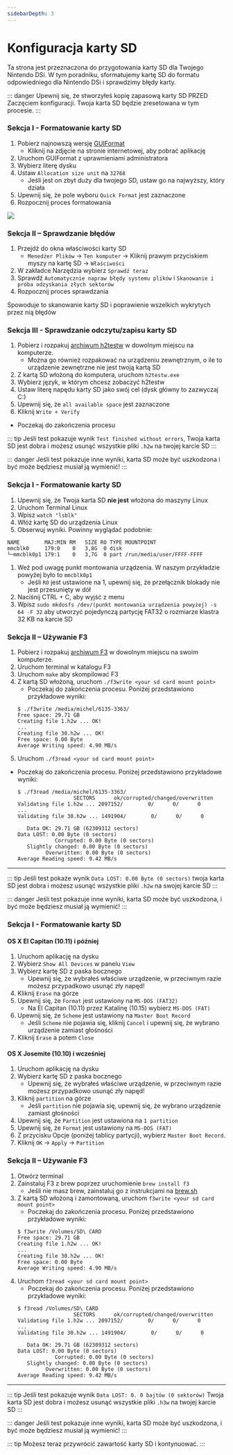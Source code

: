 ```yaml
---
sidebarDepth: 3
---
```


# Konfiguracja karty SD

Ta strona jest przeznaczona do przygotowania karty SD dla Twojego Nintendo DSi. W tym poradniku, sformatujemy kartę SD do formatu odpowiedniego dla Nintendo DSi i sprawdzimy błędy karty.

::: danger
Upewnij się, że stworzyłeś kopię zapasową karty SD PRZED Zaczęciem konfiguracji. Twoja karta SD będzie zresetowana w tym procesie.
:::

<tabs>
<tab name="Windows" os="windows">

### Sekcja I - Formatowanie karty SD

1. Pobierz najnowszą wersję [GUIFormat](http://ridgecrop.co.uk/index.htm?guiformat.htm)
   - Kliknij na zdjęcie na stronie internetowej, aby pobrać aplikację
1. Uruchom GUIFormat z uprawnieniami administratora
1. Wybierz literę dysku
1. Ustaw `Allocation size unit` na `32768`
   - Jeśli jest on zbyt duży dla twojego SD, ustaw go na najwyższy, który działa
1. Upewnij się, że pole wyboru `Quick Format` jest zaznaczone
1. Rozpocznij proces formatowania

![](https://user-images.githubusercontent.com/1000503/83831499-8f330b80-a6b5-11ea-9ab9-ec2196150751.png)

### Sekcja II – Sprawdzanie błędów
1. Przejdź do okna właściwości karty SD
   - `Menedżer Plików` -> `Ten komputer` -> Kliknij prawym przyciskiem myszy na kartę SD -> `Właściwości`
1. W zakładce Narzędzia wybierz `Sprawdź teraz`
1. Sprawdź `Automatycznie napraw błędy systemu plików` i `Skanowanie i próba odzyskania złych sektorów`
1. Rozpocznij proces sprawdzania

Spowoduje to skanowanie karty SD i poprawienie wszelkich wykrytych przez nią błędów

### Sekcja III - Sprawdzanie odczytu/zapisu karty SD

1. Pobierz i rozpakuj [archiwum h2testw](http://www.heise.de/ct/Redaktion/bo/downloads/h2testw_1.4.zip) w dowolnym miejscu na komputerze.
   - Można go również rozpakować na urządzeniu zewnętrznym, o ile to urządzenie zewnętrzne nie jest twoją kartą SD
1. Z kartą SD włożoną do komputera, uruchom `h2testw.exe`
1. Wybierz język, w którym chcesz zobaczyć h2testw
1. Ustaw literę napędu karty SD jako swój cel (dysk główny to zazwyczaj C:)
1. Upewnij się, że `all available space` jest zaznaczone
1. Kliknij `Write + Verify`
- Poczekaj do zakończenia procesu

::: tip
Jeśli test pokazuje wynik `Test finished without errors`, Twoja karta SD jest dobra i możesz usunąć wszystkie pliki `.h2w` na twojej karcie SD
:::

::: danger
Jeśli test pokazuje inne wyniki, karta SD może być uszkodzona i być może będziesz musiał ją wymienić!
:::

</tab>
<tab name="Linux" os="other">

### Sekcja I - Formatowanie karty SD
1. Upewnij się, że Twoja karta SD **nie jest** włożona do maszyny Linux
1. Uruchom Terminal Linux
1. Wpisz `watch "lsblk"`
1. Włóż kartę SD do urządzenia Linux
1. Obserwuj wyniki. Powinny wyglądać podobnie:
```
NAME        MAJ:MIN RM   SIZE RO TYPE MOUNTPOINT
mmcblk0     179:0    0   3,8G  0 disk
└─mmcblk0p1 179:1    0   3,7G  0 part /run/media/user/FFFF-FFFF
```
1. Weź pod uwagę punkt montowania urządzenia. W naszym przykładzie powyżej było to `mmcblk0p1`
   - Jeśli `RO` jest ustawione na 1, upewnij się, że przełącznik blokady nie jest przesunięty w dół
1. Naciśnij CTRL + C, aby wyjść z menu
1. Wpisz `sudo mkdosfs /dev/(punkt montowania urządzenia powyżej) -s 64 -F 32` aby utworzyć pojedynczą partycję FAT32 o rozmiarze klastra 32 KB na karcie SD

### Sekcja II – Używanie F3
1. Pobierz i rozpakuj [archiwum F3](https://github.com/AltraMayor/f3/archive/v7.2.zip) w dowolnym miejscu na swoim komputerze.
1. Uruchom terminal w katalogu F3
1. Uruchom `make` aby skompilować F3
1. Z kartą SD włożoną, uruchom `./f3write <your sd card mount point>`
   - Poczekaj do zakończenia procesu. Poniżej przedstawiono przykładowe wyniki:
   ```
   $ ./f3write /media/michel/6135-3363/
   Free space: 29.71 GB
   Creating file 1.h2w ... OK!
   ...
   Creating file 30.h2w ... OK!
   Free space: 0.00 Byte
   Average Writing speed: 4.90 MB/s
   ```
1. Uruchom `./f3read <your sd card mount point>`
- Poczekaj do zakończenia procesu. Poniżej przedstawiono przykładowe wyniki:
   ```
   $ ./f3read /media/michel/6135-3363/
                     SECTORS      ok/corrupted/changed/overwritten
   Validating file 1.h2w ... 2097152/        0/      0/      0
   ...
   Validating file 30.h2w ... 1491904/        0/      0/      0

      Data OK: 29.71 GB (62309312 sectors)
   Data LOST: 0.00 Byte (0 sectors)
               Corrupted: 0.00 Byte (0 sectors)
      Slightly changed: 0.00 Byte (0 sectors)
            Overwritten: 0.00 Byte (0 sectors)
   Average Reading speed: 9.42 MB/s
   ```

___

::: tip
Jeśli test pokaże wynik `Data LOST: 0.00 Byte (0 sectors)` twoja karta SD jest dobra i możesz usunąć wszystkie pliki `.h2w` na swojej karcie SD
:::

::: danger
Jeśli test pokazuje inne wyniki, karta SD może być uszkodzona, i być może będziesz musiał ją wymienić!
:::

</tab>
<tab name="macOS" os="macos">

### Sekcja I - Formatowanie karty SD
#### OS X El Capitan (10.11) i później

1. Uruchom aplikację na dysku
1. Wybierz `Show All Devices` w panelu `View`
1. Wybierz kartę SD z paska bocznego
   - Upewnij się, że wybrałeś właściwe urządzenie, w przeciwnym razie możesz przypadkowo usunąć zły napęd!
1. Kliknij `Erase` na górze
1. Upewnij się, że `Format` jest ustawiony na `MS-DOS (FAT32)`
   - Na El Capitan (10.11) przez Katalinę (10.15) wybierz `MS-DOS (FAT)`
1. Upewnij się, że `Scheme` jest ustawiony na `Master Boot Record`
   - Jeśli `Scheme` nie pojawia się, kliknij `Cancel` i upewnij się, że wybrano urządzenie zamiast głośności
1. Kliknij `Erase` a potem `Close`

#### OS X Josemite (10.10) i wcześniej
1. Uruchom aplikację na dysku
1. Wybierz kartę SD z paska bocznego
   - Upewnij się, że wybrałeś właściwe urządzenie, w przeciwnym razie możesz przypadkowo usunąć zły napęd!
1. Kliknij `partition` na górze
   - Jeśli `partition` nie pojawia się, upewnij się, że wybrano urządzenie zamiast głośności
1. Upewnij się, że `Partition` jest ustawiona na `1 partition`
1. Upewnij się, że `Format` jest ustawiony na `MS-DOS (FAT)`
1. Z przycisku Opcje (poniżej tablicy partycji), wybierz `Master Boot Record`.
1. Kliknij `OK` -> `Apply` -> `Partition`

### Sekcja II – Używanie F3
1. Otwórz terminal
1. Zainstaluj F3 z brew poprzez uruchomienie `brew install f3`
   - Jeśli nie masz brew, zainstaluj go z instrukcjami na [brew.sh](https://brew.sh)
1. Z kartą SD włożoną i zamontowaną, uruchom `f3write <your sd card mount point>`
   - Poczekaj do zakończenia procesu. Poniżej przedstawiono przykładowe wyniki:
   ```
   $ f3write /Volumes/SD\ CARD
   Free space: 29.71 GB
   Creating file 1.h2w ... OK!
   ...
   Creating file 30.h2w ... OK!
   Free space: 0.00 Byte
   Average Writing speed: 4.90 MB/s
   ```
1. Uruchom `f3read <your sd card mount point>`
   - Poczekaj do zakończenia procesu. Poniżej przedstawiono przykładowe wyniki:
   ```
   $ f3read /Volumes/SD\ CARD
                     SECTORS      ok/corrupted/changed/overwritten
   Validating file 1.h2w ... 2097152/        0/      0/      0
   ...
   Validating file 30.h2w ... 1491904/        0/      0/      0

      Data OK: 29.71 GB (62309312 sectors)
   Data LOST: 0.00 Byte (0 sectors)
               Corrupted: 0.00 Byte (0 sectors)
      Slightly changed: 0.00 Byte (0 sectors)
            Overwritten: 0.00 Byte (0 sectors)
   Average Reading speed: 9.42 MB/s
   ```

___

::: tip
Jeśli test pokazuje wynik `Data LOST: 0. 0 bajtów (0 sektorów)` Twoja karta SD jest dobra i możesz usunąć wszystkie pliki `.h3w` na twojej karcie SD
:::

::: danger
Jeśli test pokazuje inne wyniki, karta SD może być uszkodzona, i być może będziesz musiał ją wymienić!
:::

</tab>
</tabs>

::: tip
Możesz teraz przywrócić zawartość karty SD i kontynuować.
:::

